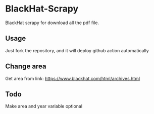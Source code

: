 # BlackHat-Scrapy
BlackHat scrapy for download all the pdf file.

## Usage
Just fork the repository, and it will deploy github action automatically

## Change area
Get area from link: https://www.blackhat.com/html/archives.html

## Todo
Make area and year variable optional
